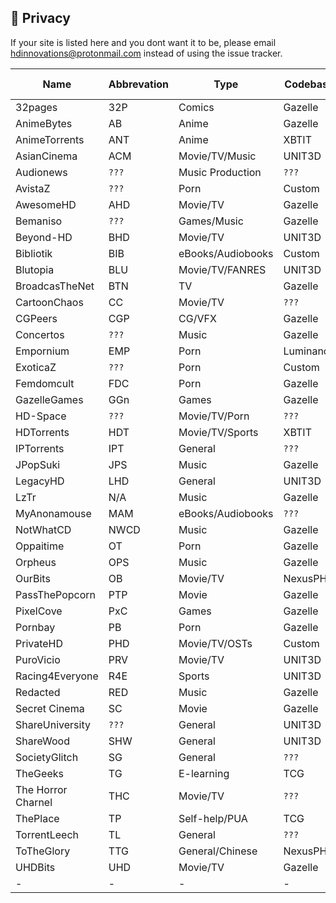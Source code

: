 ## <a name="security"></a> 🔐 Privacy

If your site is listed here and you dont want it to be, please email hdinnovations@protonmail.com instead of using the issue tracker.


Name | Abbrevation | Type | Codebase | Users | Torrents | Peers | Ratio | Ratio Diff | Points | Birthdate | Join | Join Diff | Updated
------------ | ------------- | ------------- | ------------- | ------------- | ------------- | ------------- | ------------- | ------------- | ------------- | ------------- | ------------- | ------------- | -------------
| 32pages | 32P | Comics | Gazelle | 5,163 | 45,544 | 280,094 | Yes | `???` | Yes | `???` | Recruitment/Application/Invite | `???` | 12/30/19 |
| AnimeBytes | AB | Anime | Gazelle | 16,593 | 175,975 | 1,457,776 | Yes | Easy | Yes | `???` | Recruitment/Invite | `???` | 12/30/19 |
| AnimeTorrents | ANT | Anime | XBTIT | 27,411 | 18,147 | 90,708 | Yes | `???` | Yes | `???` | Application/Invite | `???` | 12/29/19 |
| AsianCinema | ACM | Movie/TV/Music | UNIT3D | 9,089 | 5,504 | 25,063 | Yes | `???` | Yes | `???` | Application/Invite | `???` | 12/29/19 |
| Audionews | `???` | Music Production | `???` | 128656 | 98150 | `???` | Yes | Hard | No | `???` | Open/Invite | Easy | 12/30/19 |
| AvistaZ | `???` | Porn | Custom | 141,484 | 61,359 | 412,380 | Yes | Medium | Yes | `???` | Application/Invite | `???` | 12/30/19 |
| AwesomeHD | AHD | Movie/TV | Gazelle | 8,459 | 50,962 | 438,081 | Yes | `???` | Yes | `???` | Application/Invite | `???` | 12/29/19 |
| Bemaniso | `???` | Games/Music | Gazelle | 8,169 | 16,539 | 110,300 | Yes | `???` | Yes | `???` | Invite | `???` | 12/30/19 |
| Beyond-HD | BHD | Movie/TV | UNIT3D | 15,086 | 41,495 | 170,019 | Yes | `???` | Yes | `???` | Application/Invite | `???` | 12/29/19 |
| Bibliotik | BIB | eBooks/Audiobooks | Custom | 6234 | 406,797 | 1,528,856 | Yes | Hard | No | 01/01/09 | Recruitment/Invite | Hard | 12/29/19
| Blutopia | BLU | Movie/TV/FANRES | UNIT3D | 15,574 | 35,683 | 126,753 | Yes | `???` | Yes | 4/1/17 | Application/Invite | `???` | 12/29/19 |
| BroadcasTheNet | BTN | TV | Gazelle | 35,343 | 322,389 | 3,170,076 | Yes | Hard | Yes | `???` | Recruitment/Invite | Hard | 12/30/19 |
| CartoonChaos | CC | Movie/TV | `???` | `???` | 8,579 | `???` | Yes | `???` | Yes | `???` | Open/Invite | `???` | 12/30/19 |
| CGPeers | CGP | CG/VFX | Gazelle | 334,345 | 33,620 | 132,058 | No | N/A | No | `???` | Open/Invite | `???` | 12/30/19 |
| Concertos | `???` | Music | Gazelle | 2294 | 2,761 | 5681 | Yes | `???` | Yes | `???` | Recruitment/Invite | `???` | 12/30/19 |
| Empornium | EMP | Porn | Luminance | 81,839 | 405,869 | 4,008,820 | Yes | `???` | Yes | `???` | Recruitment/Invite | `???` | 12/30/19 |
| ExoticaZ | `???` | Porn | Custom | 36,975 | 12,064 | 109,987 | Yes | `???` | Yes | `???` | Application/Invite | `???` | 12/29/19 |
| Femdomcult | FDC | Porn | Gazelle | 16,354 | 48,186 | 212,685 | Yes | `???` | Yes | `???` | Invite | `???` | 12/30/19 |
| GazelleGames | GGn | Games | Gazelle | 17,743 | 165,131 | 1,858,547 | Yes | `???` | Yes | `???` | Application/Invite | `???` | 12/30/19 |
| HD-Space | `???` | Movie/TV/Porn | `???` | 11,910 | 87,684 | 88,419 | Yes | `???` | Yes | `???` | Recruitment/Invite | `???` | 12/30/19 |
| HDTorrents | HDT | Movie/TV/Sports | XBTIT | 18,695 | 171,565 | 493,306 | Yes | `???` | Yes | `???` | Application/Invite/Donation | `???` | 12/29/19 |
| IPTorrents | IPT | General | `???` | `???` | 971,790 | `???` | Yes | Easy | Yes | `???` | Application/Invite | `???` | 12/30/19 |
| JPopSuki | JPS | Music | Gazelle | 178,370 | 281,182 | 1,498,882 | Yes | Easy | Yes | `???` | Recruitment/Invite | Easy | 12/30/19 |
| LegacyHD | LHD | General | UNIT3D | 102 | 1,591 | 3,422 | Yes | `???` | Yes | `???` | Applications | `???` | 12/29/19 |
| LzTr | N/A | Music | Gazelle | 1,099 | 19,942 | 28,024 | Yes | Medium | Yes | `???` | Application/Invite | `???` | 12/30/19 |
| MyAnonamouse | MAM | eBooks/Audiobooks | `???` | 56,324 | 513,953 | 4,695,033 | Yes | `???` | Yes | `???` | Application/Invite | Easy | 12/30/19 |
| NotWhatCD | NWCD | Music | Gazelle | 2,846 | 55,978 | 168,960 | Yes | `???` | Yes | `???` | Recruitment/Invite | `???` | 12/30/19 |
| Oppaitime | OT | Porn | Gazelle | 2,419 | 38,435 | `???` | Yes | Easy | Yes | `???` | Application/Invite | Easy | 12/30/19 |
| Orpheus | OPS | Music | Gazelle | 13,911 | 643,096 | 1,729,046 | Yes | `???` | Yes | `???` | Application/Invite | `???` | 12/30/19 |
| OurBits | OB | Movie/TV | NexusPHP | `???` | `???` | `???` | `???` | `???` | `???` | `???` | `???` | `???` | 12/29/19 |
| PassThePopcorn | PTP | Movie | Gazelle | 38,996 | 544,485 | 3,334,582 | Yes | `???` | Yes | 11/12/08 | Recruitment Only | `???` | 12/29/19 |
| PixelCove | PxC | Games | Gazelle | 1,124 | 1,851 | 10,068 | Yes | `???` | Yes | `???` | Recruitment/Invite | `???` | 12/30/19 |
| Pornbay | PB | Porn | Gazelle | 66,950 | 142,605 | 825,564 | Yes | Easy | Yes | `???` | Open/Invite | `???` | 12/30/19 |
| PrivateHD | PHD | Movie/TV/OSTs | Custom | 42,493 | 41,263 | 293,941 | Yes | `???` | Yes | `???` | Application/Invite | `???` | 12/29/19 |
| PuroVicio | PRV | Movie/TV | UNIT3D | 2,720 | 3,073 | 3,598 | Yes | `???` | Yes | 1/30/18 | Open/Invite | Easy | 12/29/19 |
| Racing4Everyone | R4E | Sports | UNIT3D | 3,402 | 4,423 | 9,690 | Yes | `???` | Yes | `???` | Open/Invite | `???` | 12/29/19 |
| Redacted | RED | Music | Gazelle | 34,813 | 1,778,901 | 5,042,899 | Yes | `???` | No | `???` | Application/Invite | `???` | 12/29/19 |
| Secret Cinema | SC | Movie | Gazelle | 2,499 | 21,997 | 34,637 | No | N/A | Yes | `???` | Recruitment/Invite | `???` | 12/30/19 |
| ShareUniversity | `???` | General | UNIT3D | `???` | `???` | `???` | Yes | `???` | Yes | `???` | `???` | `???` | 12/29/19 |
| ShareWood | SHW | General | UNIT3D | `???` | `???` | `???` | Yes | `???` | Yes | `???` | `???` | `???` | 12/29/19 |
| SocietyGlitch | SG |General | `???` | 920 | 560 | 1,268 | No | N/A | No | `???` | Application/Invite | `???` | 12/30/19 |
| TheGeeks | TG | E-learning | TCG | `???` | 72,478 | `???` | Yes | Hard | No | `???` | Application/Invite | `???` | 12/30/19 |
| The Horror Charnel | THC | Movie/TV | `???` | `???` | `???` | `???` | Yes | `???` | Yes | `???` | `???` | `???` | 12/29/19 |
| ThePlace | TP | Self-help/PUA | TCG | `???` | 64,567 | `???` | Yes | Hard | No | `???` | Application/Invite | `???` | 12/30/19 |
| TorrentLeech | TL | General | `???` | `???` | `???` | `???` | `???` | `???` | `???` | `???` | `???` | `???` | 12/29/19 |
| ToTheGlory | TTG | General/Chinese | NexusPHP | '???' | 243,749 | 667,113 | Yes | Easy | Yes | 02/28/2009 | Recruitment/Invite | `???` | 12/31/19 |
| UHDBits | UHD | Movie/TV | Gazelle | 6,559 |  29,476 | 52,150 | Yes | `???` | Yes | 12/5/12 | Application/Invite | `???` | 12/29/19 |
| - | - | - | - | - | - | - | - | - | - | - | - | - | - |
